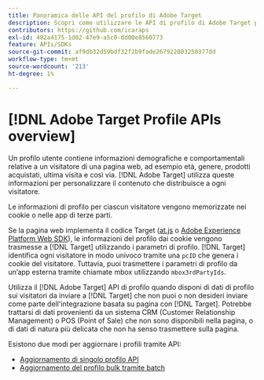 ```yaml
---
title: Panoramica delle API del profilo di Adobe Target
description: Scopri come utilizzare le API di profilo di Adobe Target per inviare dati dei visitatori a [!DNL Target].
contributors: https://github.com/icaraps
exl-id: 482a4175-1d02-47e9-a5c0-dd00e8560773
feature: APIs/SDKs
source-git-commit: af9db32d59bdf32f2b9fade267922803250377dd
workflow-type: tm+mt
source-wordcount: '213'
ht-degree: 1%

---
```


# [!DNL Adobe Target Profile APIs overview]

Un profilo utente contiene informazioni demografiche e comportamentali relative a un visitatore di una pagina web, ad esempio età, genere, prodotti acquistati, ultima visita e così via. [!DNL Adobe Target] utilizza queste informazioni per personalizzare il contenuto che distribuisce a ogni visitatore.

Le informazioni di profilo per ciascun visitatore vengono memorizzate nei cookie o nelle app di terze parti.

Se la pagina web implementa il codice Target ([at.js](/help/dev/implement/client-side/atjs/how-atjs-works/overview.md) o [Adobe Experience Platform Web SDK](/help/dev/implement/client-side/aep-web-sdk.md)), le informazioni del profilo dai cookie vengono trasmesse a [!DNL Target] utilizzando i parametri di profilo. [!DNL Target] identifica ogni visitatore in modo univoco tramite una `pcID` che genera i cookie del visitatore. Tuttavia, puoi trasmettere i parametri di profilo da un’app esterna tramite chiamate mbox utilizzando `mbox3rdPartyIds`.

Utilizza il [!DNL Adobe Target] API di profilo quando disponi di dati di profilo sui visitatori da inviare a [!DNL Target] che non puoi o non desideri inviare come parte dell&#39;integrazione basata su pagina con [!DNL Target]. Potrebbe trattarsi di dati provenienti da un sistema CRM (Customer Relationship Management) o POS (Point of Sale) che non sono disponibili nella pagina, o di dati di natura più delicata che non ha senso trasmettere sulla pagina.

Esistono due modi per aggiornare i profili tramite API:

* [Aggiornamento di singolo profilo API](/help/dev/administer/profile-api/profile-single-api.md)
* [Aggiornamento del profilo bulk tramite batch](/help/dev/administer/profile-api/profile-bulk-api.md)
